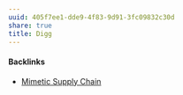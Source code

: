 ```yaml
---
uuid: 405f7ee1-dde9-4f83-9d91-3fc09832c30d
share: true
title: Digg
---
```

#### Backlinks

* [Mimetic Supply Chain](/9dd0b1b5-eecb-47c7-8755-0ddd8ec3b5a5)